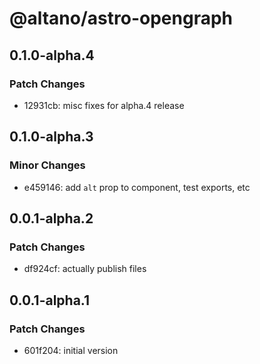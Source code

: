 # @altano/astro-opengraph

## 0.1.0-alpha.4

### Patch Changes

- 12931cb: misc fixes for alpha.4 release

## 0.1.0-alpha.3

### Minor Changes

- e459146: add `alt` prop to component, test exports, etc

## 0.0.1-alpha.2

### Patch Changes

- df924cf: actually publish files

## 0.0.1-alpha.1

### Patch Changes

- 601f204: initial version
